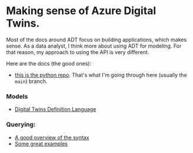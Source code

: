 # Making sense of Azure Digital Twins. 

Most of the docs around ADT focus on building applications, which makes sense. As a data analyst, I think more about using ADT for modeling. For that reason, my approach to using the API is very different. 

Here are the docs (the good ones):
* [this is the python repo](https://github.com/Azure/azure-sdk-for-python/tree/4559e19e2f3146a49f1eba1706bb798071f4a1f5/sdk/digitaltwins/azure-digitaltwins-core). That's what I'm going through here (usually the `main`) branch.

### Models
* [Digital Twins Definition Language](https://github.com/Azure/opendigitaltwins-dtdl/blob/master/DTDL/v2/dtdlv2.md)

### Querying:
* [A good overview of the syntax](https://docs.microsoft.com/en-us/azure/digital-twins/concepts-query-language) 
* [Some great examples](https://docs.microsoft.com/en-us/azure/digital-twins/how-to-query-graph)





